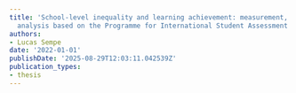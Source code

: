 ```yaml
---
title: 'School-level inequality and learning achievement: measurement, theory, and
  analysis based on the Programme for International Student Assessment (PISA)'
authors:
- Lucas Sempe
date: '2022-01-01'
publishDate: '2025-08-29T12:03:11.042539Z'
publication_types:
- thesis
---
```


